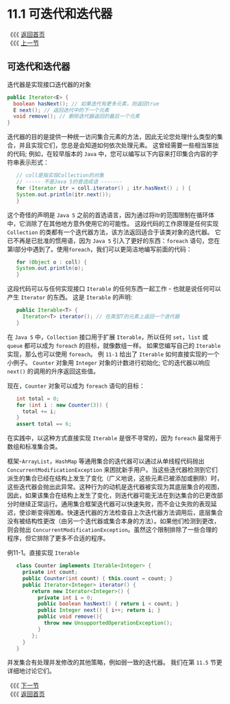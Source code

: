 # 11.1 可迭代和迭代器

《《《 [返回首页](../../)  
《《《 [上一节](./)

## 可迭代和迭代器

迭代器是实现接口迭代器的对象

```java
public Iterator<E> {
  boolean hasNext(); // 如果迭代有更多元素，则返回true
  E next(); // 返回迭代中的下一个元素
  void remove(); // 删除迭代器返回的最后一个元素
}
```

迭代器的目的是提供一种统一访问集合元素的方法，因此无论您处理什么类型的集合，并且实现它们，您总是会知道如何依次处理元素。 这曾经需要一些相当笨拙的代码; 例如，在较早版本的 `Java` 中，您可以编写以下内容来打印集合内容的字符串表示形式：

```java
   // coll是指实现Collection的对象
   // ----- 不是Java 5的首选成语 -------
   for (Iterator itr = coll.iterator() ; itr.hasNext() ; ) {
   System.out.println(itr.next());
   }
```

这个奇怪的声明是 `Java 5` 之前的首选语言，因为通过将itr的范围限制在循环体中，它消除了在其他地方意外使用它的可能性。 这段代码的工作原理是任何实现 `Collection` 的类都有一个迭代器方法，该方法返回适合于该类对象的迭代器。 它已不再是已批准的惯用语，因为 `Java 5` 引入了更好的东西：`foreach` 语句，您在第I部分中遇到了。使用`foreach`，我们可以更简洁地编写前面的代码：

```java
   for (Object o : coll) {
   System.out.println(o);
   }
```

这段代码可以与任何实现接口 `Iterable` 的任何东西一起工作 - 也就是说任何可以产生 `Iterator` 的东西。 这是 `Iterable` 的声明:

```java
   public Iterable<T> {
     Iterator<T> iterator(); // 在类型T的元素上返回一个迭代器
   }
```

在 `Java 5` 中，`Collection` 接口用于扩展 `Iterable`，所以任何 `set`，`list` 或 `queue` 都可以成为 `foreach` 的目标，就像数组一样。 如果您编写自己的 `Iterable` 实现，那么也可以使用 `foreach`。 例 `11-1` 给出了 `Iterable` 如何直接实现的一个小例子。 `Counter` 对象用 `Integer` 对象的计数进行初始化; 它的迭代器以响应 `next()` 的调用的升序返回这些值。

现在，`Counter` 对象可以成为 `foreach` 语句的目标：

```java
   int total = 0;
   for (int i : new Counter(3)) {
     total += i;
   }
   assert total == 6;
```

在实践中，以这种方式直接实现 `Iterable` 是很不寻常的，因为 `foreach` 最常用于数组和标准集合类。

框架-`ArrayList`，`HashMap` 等通用集合的迭代器可以通过从单线程代码抛出 `ConcurrentModificationException` 来困扰新手用户。当这些迭代器检测到它们派生的集合已经在结构上发生了变化（广义地说，这些元素已被添加或删除）时，这些迭代器会抛出此异常。这种行为的动机是迭代器被实现为其底层集合的视图，因此，如果该集合在结构上发生了变化，则迭代器可能无法在到达集合的已更改部分时继续正常运行。通用集合框架迭代器可以快速失败，而不会让失败的表现延迟，使诊断变得困难。快速迭代器的方法检查自上次迭代器方法调用后，底层集合没有被结构性更改（由另一个迭代器或集合本身的方法）。如果他们检测到更改，则会抛出 `ConcurrentModificationException`。虽然这个限制排除了一些合理的程序，但它排除了更多不合适的程序。

例11-1。直接实现 `Iterable`

```java
   class Counter implements Iterable<Integer> {
     private int count;
     public Counter(int count) { this.count = count; }
     public Iterator<Integer> iterator() {
        return new Iterator<Integer>() {
          private int i = 0;
          public boolean hasNext() { return i < count; }
          public Integer next() { i++; return i; }
          public void remove(){
            throw new UnsupportedOperationException(); 
          }
        };
     }
   }
```

并发集合有处理并发修改的其他策略，例如弱一致的迭代器。 我们在第 `11.5` 节更详细地讨论它们。

《《《 [下一节](11.2-shi-xian.md)  
《《《 [返回首页](../../)

